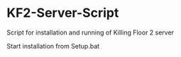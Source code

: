 # KF2-Server-Script
Script for installation and running of Killing Floor 2 server

Start installation from Setup.bat